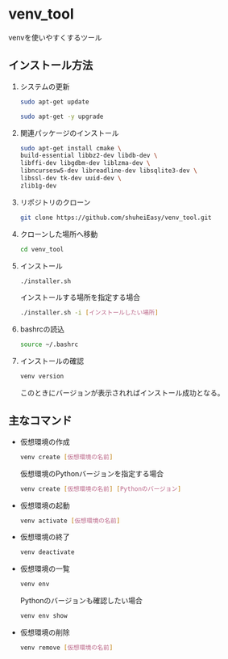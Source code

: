 # venv_tool
venvを使いやすくするツール


## インストール方法

1. システムの更新
    ```bash
    sudo apt-get update
    ```
    ```bash
    sudo apt-get -y upgrade
    ```
2. 関連パッケージのインストール
    ```bash
    sudo apt-get install cmake \
    build-essential libbz2-dev libdb-dev \
    libffi-dev libgdbm-dev liblzma-dev \
    libncursesw5-dev libreadline-dev libsqlite3-dev \
    libssl-dev tk-dev uuid-dev \
    zlib1g-dev
    ```

3. リポジトリのクローン
    ```bash
    git clone https://github.com/shuheiEasy/venv_tool.git
    ```
4. クローンした場所へ移動
    ```bash
    cd venv_tool
    ```
5. インストール
    ```bash
    ./installer.sh
    ```
    インストールする場所を指定する場合
    ```bash
    ./installer.sh -i [インストールしたい場所]
    ```
6. bashrcの読込
    ```bash
    source ~/.bashrc
    ```
7. インストールの確認
    ```bash
    venv version
    ```
    このときにバージョンが表示されればインストール成功となる。


## 主なコマンド

- 仮想環境の作成
    ```bash
    venv create [仮想環境の名前]
    ```
    仮想環境のPythonバージョンを指定する場合
    ```bash
    venv create [仮想環境の名前] [Pythonのバージョン]
    ```
- 仮想環境の起動
    ```bash
    venv activate [仮想環境の名前]
    ```
- 仮想環境の終了
    ```bash
    venv deactivate
    ```
- 仮想環境の一覧
    ```bash
    venv env
    ```
    Pythonのバージョンも確認したい場合
    ```bash
    venv env show
    ```
- 仮想環境の削除
    ```bash
    venv remove [仮想環境の名前]
    ```
